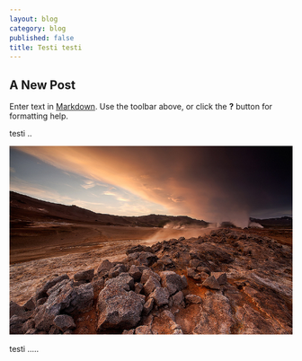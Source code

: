 ```yaml
---
layout: blog
category: blog
published: false
title: Testi testi
---
```


## A New Post

Enter text in [Markdown](http://daringfireball.net/projects/markdown/). Use the toolbar above, or click the **?** button for formatting help.

testi ..

![10277163144_d77aca5041_c.jpg](/media/10277163144_d77aca5041_c.jpg)

testi .....